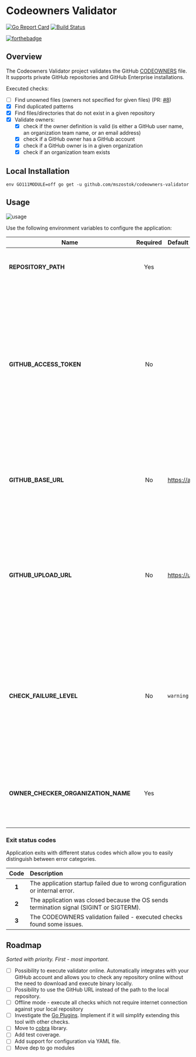 # Codeowners Validator
[![Go Report Card](https://goreportcard.com/badge/github.com/mszostok/codeowners-validator)](https://goreportcard.com/report/github.com/mszostok/codeowners-validator) [![Build Status](https://travis-ci.com/mszostok/codeowners-validator.svg?branch=master)](https://travis-ci.com/mszostok/codeowners-validator)

[![forthebadge](https://forthebadge.com/images/badges/made-with-go.svg)](https://forthebadge.com) 

## Overview

The Codeowners Validator project validates the GitHub [CODEOWNERS](https://help.github.com/articles/about-code-owners/) file. It supports private GitHub repositories and GitHub Enterprise installations.

Executed checks:
* [ ] Find unowned files (owners not specified for given files) (PR: [#8](https://github.com/mszostok/codeowners-validator/pull/8))
* [x] Find duplicated patterns
* [x] Find files/directories that do not exist in a given repository
* [x] Validate owners:
  * [x] check if the owner definition is valid (is either a GitHub user name, an organization team name, or an email address)
  * [x] check if a GitHub owner has a GitHub account
  * [x] check if a GitHub owner is in a given organization
  * [x] check if an organization team exists
  
## Local Installation

`env GO111MODULE=off go get -u github.com/mszostok/codeowners-validator`

## Usage

![usage](./docs/assets/usage.png)

Use the following environment variables to configure the application:

| Name | Required | Default | Description |
|-----|:---------:|:--------|:------------|
| **REPOSITORY_PATH** | Yes | | The repository path to your repository on your local machine. |
| **GITHUB_ACCESS_TOKEN** | No | | The GitHub access token. Instruction for creating token can be found [here](https://help.github.com/articles/creating-a-personal-access-token-for-the-command-line/#creating-a-token). If not provided then validating owners functionality could not work properly, e.g. you can reach the API calls quota or if you are setting GitHub Enterprise base URL then an unauthorized error can occur. |
| **GITHUB_BASE_URL** | No | https://api.github.com/ | The GitHub base URL for API requests. Defaults to the public GitHub API, but can be set to a domain endpoint to use with GitHub Enterprise. |
| **GITHUB_UPLOAD_URL** | No | https://uploads.github.com/ | The GitHub upload URL for uploading files. <br> <br>It is taken into account only when the `GITHUB_BASE_URL` is also set. If only the `GITHUB_BASE_URL` is provided then this parameter defaults to the `GITHUB_BASE_URL` value. |
| **CHECK_FAILURE_LEVEL** | No | `warning` | Defines the level on which the application should treat check issues as failures. Defaults to `warning`, which treats both errors and warnings as failures, and exits with error code 3. Possible values are: `error` and `warning`. |
| **OWNER_CHECKER_ORGANIZATION_NAME** | Yes | | The organization name where the repository is created. Used to check if GitHub owner is in the given organization. |

### Exit status codes

Application exits with different status codes which allow you to easily distinguish between error categories.  

| Code | Description |
|:-----:|:------------|
| **1** | The application startup failed due to wrong configuration or internal error. |
| **2** | The application was closed because the OS sends termination signal (SIGINT or SIGTERM). |
| **3** | The CODEOWNERS validation failed - executed checks found some issues. |

## Roadmap

_Sorted with priority. First - most important._

* [ ] Possibility to execute validator online. Automatically integrates with your GitHub account and allows you to check any repository online without the need to download and execute binary locally.
* [ ] Possibility to use the GitHub URL instead of the path to the local repository.
* [ ] Offline mode - execute all checks which not require internet connection against your local repository
* [ ] Investigate the [Go Plugins](https://golang.org/pkg/plugin/). Implement if it will simplify extending this tool with other checks.
* [ ] Move to [cobra](https://github.com/spf13/cobra/) library.
* [ ] Add test coverage.
* [ ] Add support for configuration via YAML file.
* [ ] Move dep to go modules 
